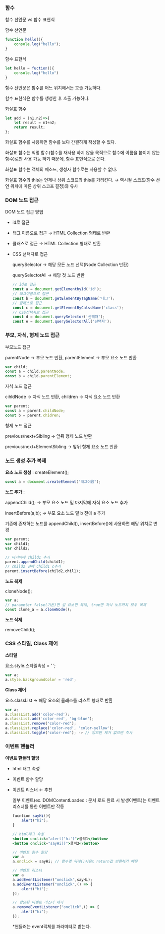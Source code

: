 ### 함수

함수 선언문 vs 함수 표현식

함수 선언문

```jsx
function hello(){
	console.log("hello");
}
```

함수 표현식

```jsx
let hello = fuction(){
	console.log("hello")
}
```

함수 선언문은 함수를 어느 위치에서든 호출 가능하다.

함수 표현식은 함수를 생성한 후 호출 가능하다.

화살표 함수

```jsx
let add = (n1,n2)=>{
	let result = n1+n2;
	return result;
};
```

화살표 함수를 사용하면 함수를 보다 간결하게 작성할 수 있다.

화살표 함수는 익명 함수(함수를 재사용 하지 않을 목적으로 함수에 이름을 붙이지 않는 함수)로만 사용 가능 하기 때문에, 함수 표현식으로 쓴다.

화살표 함수는 객체의 메소드, 생성자 함수로는 사용할 수 없다.

화살표 함수의 this는 언제나 상위 스코프의 this를 가리킨다. → 렉시컬 스코프(함수 선언 위치에 따른 상위 스코프 결정)와 유사

### DOM 노드 접근

DOM 노드 접근 방법

- id로 접근
- 태그 이름으로 접근 → HTML Collection 형태로 반환
- 클래스로 접근 → HTML Collection 형태로 반환
- CSS 선택자로 접근
    
    querySelector → 해당 모든 노드 선택(Node Collection 반환)
    
    querySelectorAll → 해당 첫 노드 반환
    
    ```jsx
    // id로 접근
    const a = document.getElementbyId('id');
    // 태그이름으로 접근
    const b = document.getElementByTagName('태그');
    // 클래스로 접근
    const c = document.getElementByCalssName('class');
    // CSS선택자로 접근
    const d = document.querySelector('선택자');
    const e = document.querySelectorAll('선택자');
    ```
    

### 부모, 자식, 형제 노드 접근

부모노드 접근

parentNode → 부모 노드 반환, parentElement → 부모 요소 노드 반환

```jsx
var child;
const a = child.parentNode;
const b = child.parentElement;
```

자식 노드 접근

cihldNode → 자식 노드 반환, children → 자식 요소 노드 반환

```jsx
var parent;
const a = parent.childNode;
const b = parent.chidren;
```

형제 노드 접근

previous/next+Sibling → 앞뒤 형제 노드 반환

previous/next+ElementSibling → 앞뒤 형제 요소 노드 반환


### 노드 생성 추가 복제

**요소 노드 생성** : createElement();

```jsx
const a = document.createElement("태그이름");
```

**노드 추가** : 

appendChild(); → 부모 요소 노드 밑 마지막에 자식 요소 노드 추가

insertBefore(a,b); → 부모 요소 노드 밑 b 전에 a 추가 

기존에 존재하는 노드를 appendChild(), insertBefore()에 사용하면 해당 위치로 변경

```jsx
var parent;
var child1;
var child2;

// 마지막에 child1 추가
parent.appendChild(child1);
// child2 전에 child1 c추가
parent.insertBefore(child2,chil1); 
```

**노드 복제**

cloneNode();

```jsx
var a;
// parameter false(기본)면 겉 요소만 복제, true면 자식 노드까지 모두 복제
const clone_a = a.cloneNode();  
```

**노드 삭제**

removeChild();

### CSS 스타일, Class 제어

**스타일**

요소.style.스타일속성 = ‘ ‘;

```jsx
var a;
a.style.backgroundColor = 'red';
```

**Class 제어**

요소.classList → 해당 요소의 클래스를 리스트 형태로 반환

```jsx
var a;
a.classList.add('color-red');
a.classList.add('color-red', 'bg-blue');
a.classList.remove('color-red');
a.classList.replace('color-red', 'color-yellow');
a.classList.toggle('color-red'); -> // 있으면 제거 없으면 추가
```

### 이벤트 핸들러

**이벤트 핸들러 할당**

- html 태그 속성
- 이벤트 함수 할당
- 이벤트 리스너 ← 추천
    
    일부 이벤트(ex. DOMContentLoaded : 문서 로드 완료 시 발생이벤트)는 이벤트 리스너를 통한 이벤트만 작동
    
    ```jsx
    fucntion sayHi(){
    	alert("hi");
    }
    
    // html태그 속성
    <button onclick="alert('hi')">클릭1</button>
    <button onclick="sayHi()">클릭2</button>
    
    // 이벤트 함수 할당
    var a
    a.onclick = sayHi; // 함수명 뒤에()사용x return값 반환하기 때문
    
    // 이벤트 리스너
    var a
    a.addEventListener("onclick",sayHi);
    a.addEventListener("onclick",() => {
    	alert("hi");
    });
    
    // 할당된 이벤트 리스너 제거
    a.removeEventListener("onclick",() => {
    	alert("hi");
    });
    ```
    
    *핸들러는 event객체를 파라미터로 받는다.